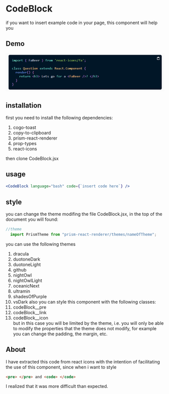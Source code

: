 # CodeBlock

if you want to insert example code in your page, this component will help you

## Demo
![Screenshot](Capture.PNG)

## installation

first you need to install the following dependencies: <br />
1. cogo-toast <br />
2. copy-to-clipboard<br />
3. prism-react-renderer<br />
4. prop-types<br />
5. react-icons<br />

then clone CodeBlock.jsx

## usage 

```jsx 
<CodeBlock language="bash" code={`insert code here`} />
```
## style
you can change the theme modifing the file CodeBlock.jsx, in the top of the document you will found:
```jsx 
//theme
  import PrismTheme from "prism-react-renderer/themes/nameOfTheme";
```
you can use the following themes
1. dracula
2. duotoneDark
3. duotoneLight
4. github
5. nightOwl
6. nightOwlLight
7. oceanicNext
8. ultramin
9. shadesOfPurple
10. vsDark
also you can style this component with the following classes: <br />
1. codeBlock__pre<br />
2. codeBlock__link<br />
3. codeBlock__icon<br />
but in this case you will be limited by the theme, i.e. you will only be able to modify the properties that the theme does not modify, for example you can change the padding, the margin, etc.

## About
 I have extracted this code from react icons with the intention of facilitating the use of this component, since when i want to style 
 ```html
<pre> </pre> and <code> </code>
 ```
  I realized that it was more difficult than expected.


